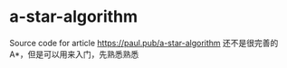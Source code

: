 # a-star-algorithm
Source code for article https://paul.pub/a-star-algorithm
还不是很完善的A*，但是可以用来入门，先熟悉熟悉
